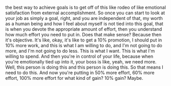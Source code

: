  the best way to achieve goals is to get off of this like rodeo of like emotional satisfaction from external accomplishment. So once you can start to look at your job as simply a goal, right, and you are independent of that, my worth as a human being and how I feel about myself is not tied into this goal, that is when you devote the appropriate amount of effort, then you understand how much effort you need to put in. Does that make sense? Because then it's objective. It's like, okay, it's like to get a 10% promotion, I should put in 10% more work, and this is what I am willing to do, and I'm not going to do more, and I'm not going to do less. This is what I want. This is what I'm willing to spend. And then you're in control of your life, because when you're emotionally tied up into it, your boss is like, yeah, we need more. Well, this person is doing this and this person is doing this. So that means I need to do this. And now you're putting in 50% more effort, 60% more effort, 100% more effort for what kind of gain? 10% gain? Maybe.